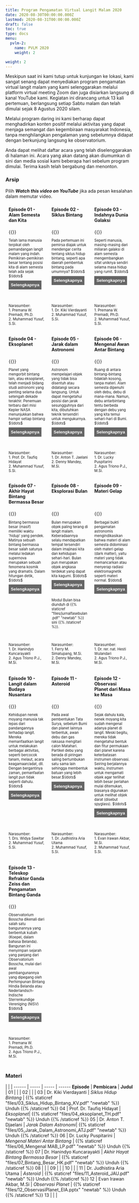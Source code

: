 ```yaml
---
title: Program Pengamatan Virtual Langit Malam 2020
date: 2020-08-30T00:00:00.000Z
lastmod: 2020-08-31T00:00:00.000Z
draft: false
toc: true
type: docs
menu:
  pvlm-2:
    name: PVLM 2020
    weight: 2

weight: 2
---
```


Meskipun saat ini kami tutup untuk kunjungan ke lokasi, kami sangat senang dapat menyediakan
program pengamatan virtual langit malam yang kami selenggarakan melalui platform virtual meeting
Zoom dan juga disiarkan langsung di kanal YouTube kami. Kegiatan ini dirancang untuk 13 kali
pertemuan, berlangsung setiap Sabtu malam dan telah dimulai sejak 8 Agustus 2020 silam.

Melalui program daring ini kami berharap dapat menghadirkan konten positif melalui aktivitas yang
dapat menjaga semangat dan kegembiraan masyarakat Indonesia, tanpa menghilangkan pengalaman
yang sebelumnya didapat dengan berkunjung langsung ke observatorium.

Anda dapat melihat daftar acara yang telah diselenggarakan di halaman ini. Acara yang akan datang
akan diumumkan di sini dan media sosial kami beberapa hari sebelum program dimulai. Terima kasih
telah bergabung dan menonton.

### Arsip

Pilih **_Watch this video on YouTube_** jika ada pesan kesalahan dalam memutar video.

<style>
* {
  box-sizing: border-box;
}

/* Create three equal columns that floats next to each other */
.column {
  float: left;
  width: 33.33%;
  padding: 10px;
  /* text-align: justify;
  text-justify: inter-word; */
  }

/* Clear floats after the columns */
.row:after {
  content: "";
  display: table;
  clear: both;
}

/* div.desc {
  padding: 20px;
} */

/* @media screen and (min-width: 601px) {
  p {
    font-size: 16px;
  }
}

@media screen and (max-width: 600px) {
  p {
    font-size: 14px;
  }
} */

.showmore {
  font-size: 0.8em;
}

.showmore .more, .showmore.show .dots {
  display: none
}

.showmore.show .more {
  display: inline
}

.showmore button {
  cursor: pointer;
  display: block;
  margin-top: 0.5em;
  margin-bottom: 1em;
  font-weight: bold;
  background-color: #656565;
  color: white;
  border: none;
  outline: none;
  padding: 0.5em;
}
</style>

<div class="row">
  <div class="column">
    <b>Episode 01 - Alam Semesta dan Kita</b>
  </div>
  <div class="column">
    <b>Episode 02 - Siklus Bintang</b>
  </div>
  <div class="column">
    <b>Episode 03 - Indahnya Dunia Galaksi</b>
  </div>
</div>

<div class="row">
  <div class="column">
    {{<youtube RPg1z94P3XM>}}
    <p style="font-size: .8em" class="showmore">Telah lama manusia terpikat oleh pemandangan langit malam yang indah. Pemikiran-pemikiran besar tentang posisi kita di alam semesta telah ada sejak <span class="dots">$\ldots$</span><span class="more">manusia memandang langit malam. Di episode ini kita akan melihat objek apa saja yang mengisi alam semesta dan di mana posisi kita di alam semesta. </span>
      <button>Selengkapnya</button>
    </p>
  </div>
  <div class="column">
     {{<youtube iQ7-aChXn7g >}}
    <p style="font-size: .8em" class="showmore">Pada pertemuan ini pemirsa diajak untuk mendengar cerita tentang siklus hidup bintang, seperti apa daerah pembentuk bintang pada umumnya? <span class="dots">$\ldots$</span><span class="more">Tersusun atas apa? Bagaimana bintang lahir di nebula ini? Bagaimana proses kematian serta peran bintang dalam memperkaya unsur kimia di alam semesta? </span>
      <button>Selengkapnya</button>
    </p>
  </div>
  <div class="column">
    {{<youtube 6i4EKFyrMQ0>}}
    <p style="font-size: .8em" class="showmore"> Seperti manusia, masing-masing dari miliaran galaksi di alam semesta mengembangkan sifat uniknya sendiri selama masa hidup yang rumit. <span class="dots">$\ldots$</span><span class="more">Apa saja bentuk dan komponen galaksi, bagaimana galaksi terbentuk dan apa yang dapat galaksi ceritakan tentang alam semesta kita? </span>
      <button>Selengkapnya</button>
    </p>
  </div>
</div>

<div class="row">
  <div class="column">
    <p style="font-size: .8em">Narasumber: <br> 1. Premana W. Premadi, Ph.D. <br>  2. Muhammad Yusuf, S.Si.</p>
  </div>
  <div class="column">
    <p style="font-size: .8em">Narasumber: <br> 1. Dr. Kiki Vierdayanti <br>  2. Muhammad Yusuf, S.Si.</p>
  </div>
  <div class="column">
    <p style="font-size: .8em">Narasumber: <br> 1. Premana W. Premadi, Ph.D. <br>  2. Muhammad Yusuf, S.Si.</p>
  </div>
</div>

<div class="row">
  <div class="column">
  <b>Episode 04 - Eksoplanet</b>
  </div>
  <div class="column">
    <b>Episode 05 - Jarak dalam Astronomi</b>
  </div>
  <div class="column">
    <b>Episode 06 - Mengenal Awan Antar Bintang</b>
  </div>
</div>

<div class="row">
  <div class="column">
   {{<youtube m18X1Dcjqog>}}
    <p style="font-size: .8em" class="showmore">Planet yang mengorbit bintang lain, atau eksoplanet, telah menjadi bidang studi astronomi yang penting selama dua setengah dekade terakhir. Penemuan terbaru dari misi Kepler NASA menunjukkan bahwa hampir setiap bintang <span class="dots">$\ldots$</span><span class="more">yang kita lihat di langit malam mungkin memiliki eksoplanet yang mengorbitnya. Dari 4000 lebih eksoplanet yang telah berhasil dideteksi, adakah planet yang mirip dengan Bumi? Apakah yang dibutuhkan untuk menemukan planet Bumi no.2? </span>
      <button> Selengkapnya</button>
    </p>
  </div>
  <div class="column">
    {{<youtube kJMllSiqB9I>}}
     <p style="font-size: .8em" class="showmore">Astronom mempelajari objek yang tidak bisa disentuh atau didatangi secara langsung. Untuk dapat mengetahui posisi dan jarak sesungguhnya dari kita, dibutuhkan teknik tersendiri untuk mengukurnya. <span class="dots">$\ldots$</span><span class="more">Bagaimana cara astronom mengetahui jarak objek-objek langit? Astronom kerap menyatakan jarak dengan satuan-satuan yang tidak umum, mengapa menggunakan satuan tersebut dan apa sajakah satuan jarak tersebut?</span>
      <button>Selengkapnya</button>
     </p>
  </div>
  <div class="column">
    {{<youtube Jd1eMmQzNu8>}}
    <p style="font-size: .8em" class="showmore">Ruang di antara bintang-bintang tidaklah kosong, tanpa materi. Alam semesta dipenuhi oleh debu, debu di mana-mana. Namun, debu antarbintang tentu berbeda dengan debu yang yang kita temui sehari-hari di Bumi. <span class="dots">$\ldots$</span><span class="more">Debu sebagian besar terdiri dari karbonat (dalam bentuk grafit) dan silikat, serta butir individunya dapat dilapisi dengan lapisan es senyawa volatil seperti air beku, amonia atau karbon dioksida. Debu, bersama molekul kompleks lain ditemukan berada di jantung nebula dan bersama-sama membentuk kompleks besar yang dinamakan awan molekular. Massa yang terkandung di awan molekular adalah sekitar seperseribu dari yang terkandung dalam bintang-bintang yang terlihat di sebuah galaksi.</span>
      <button>Selengkapnya</button>
    </p>
  </div>
</div>

<div class="row">
  <div class="column">
  <p style="font-size: .8em">Narasumber: <br> 1. Prof. Dr. Taufiq Hidayat <br>  2. Muhammad Yusuf, S.Si.</p>
  </div>
  <div class="column">
    <p style="font-size: .8em">Narasumber: <br> 1.  Dr. Anton T. Jaelani <br>  2. Denny Mandey, M.Si.</p>
  </div>
  <div class="column">
    <p style="font-size: .8em">Narasumber: <br> 1. Dr. Lucky Puspitarini <br>  2. Agus Triono P.J., M.Si.</p>
  </div>
</div>

<div class="row">
  <div class="column">
  <b>Episode 07 - Akhir Hayat Bintang Bermassa Besar</b>
  </div>
  <div class="column">
    <b>Episode 08 - Eksplorasi Bulan</b>
  </div>
  <div class="column">
    <b>Episode 09 - Materi Gelap</b>
  </div>
</div>

<div class="row">
  <div class="column">
   {{<youtube UrKZvm0Eh9A>}}
    <p style="font-size: .8em" class="showmore">Bintang bermassa besar (masif) memiliki waktu 'hidup' yang pendek. Matinya sebuah bintang bermassa besar salah satunya melalui ledakan supernova merupakan sebuah fenomena kosmik yang dramatis. Dalam hitungan detik, <span class="dots">$\ldots$</span><span class="more">inti bintang mengalami keruntuhan gravitasi, memicu pembakaran besar-besaran yang melentingkan materi bintang dalam sebuah ledakan dahsyat. Beberapa skenario dapat terjadi sebagai produk akhir dari bintang bermassa besar. ​ Pada episode ini audiens akan diajak mengetahui evolusi lanjut yang terjadi pada bintang-bintang bermassa besar. Apa proses yang mendorong bintang hingga berada pada fase evolusi lanjut ini hingga mekanisme apa yang menghasilkan Supernova, Bintang Neutron dan Lubang Hitam. Apa yang membedakan ketiga hasil akhir ini dan apa yang dapat dipelajari dari objek-objek eksotik ini?</span>
      <button>Selengkapnya</button>
    </p>
  </div>
  <div class="column">
    {{<youtube NXvdM4VztoA>}}
     <p style="font-size: .8em" class="showmore">Bulan merupakan objek paling terang di langit malam. Keberadaannya selalu mendapatkan tempat tersendiri dalam imajinasi kita dan kehidupan sehari-hari. Bulan pun merupakan objek angkasa terdekat yang dapat kita kagumi. <span class="dots">$\ldots$</span><span class="more">Kemudian berbagai pertanyaan muncul dalam benak manusia, mengapa Bulan terang? apa yang terdapat di permukaan, bahkan interior Bulan? bagaimana mengetahui itu semua? apakah mungkin manusia hidup di Bulan?.</span>
      <button>Selengkapnya</button>
    <br> Modul Bulan bisa diunduh di  {{% staticref "files/jurnalfasebulan.pdf" "newtab" %}} sini {{% /staticref %}}.
     </p>
  </div>
  <div class="column">
    {{<youtube 65hWOHjCNeI>}}
    <p style="font-size: .8em" class="showmore">Berbagai bukti pengamatan astronomis mengindikasikan bahwa materi di alam semesta didominasi oleh materi gelap (dark matter), yaitu materi yang tidak memancarkan atau menyerap radiasi elektromagnetik seperti materi normal. <span class="dots">$\ldots$</span><span class="more">Hal ini disimpulkan antara lain dari pengamatan gerak bintang-bintang dan gas di galaksi-galaksi, gerak galaksi-galaksi dalam gugus-gugus galaksi, pelensaan gravitasi, radiasi latar belakang mikro, maupun pembentukan struktur skala besar di alam semesta. Berbagai kandidat untuk materi gelap telah diusulkan, begitu pula upaya untuk mendeteksi partikel materi gelap secara langsung. Namun hingga kini partikel penyusun materi gelap belum terdeteksi dan sifat-sifatnya masih merupakan misteri. Meskipun demikian studi dan pencarian materi gelap terus dilakukan dan menjadi tantangan yang penting untuk diselesaikan bagi kosmologi modern, karena pemahaman mengenai materi gelap ini sangat krusial bagi pemahaman kita mengenai isi dan evolusi alam semesta secara keseluruhan.</span>
      <button>Selengkapnya</button>
    </p>
  </div>
</div>

<div class="row">
  <div class="column">
  <p style="font-size: .8em">Narasumber: <br> 1. Dr. Hanindyo Kuncarayakti <br>  2. Agus Triono P.J., M.Si.</p>
  </div>
  <div class="column">
    <p style="font-size: .8em">Narasumber: <br> 1.  Ferry M. Simatupang, M.Si. <br>  2. Denny Mandey, M.Si.</p></p>
  </div>
  <div class="column">
    <p style="font-size: .8em">Narasumber: <br> 1. Dr. rer. nat. Hesti Wulandari <br>  2. Agus Triono P.J., M.Si.</p>
  </div>
</div>

<div class="row">
  <div class="column">
  <b>Episode 10 - Langit dalam Budaya Nusantara</b>
  </div>
  <div class="column">
    <b>Episode 11 - Asteroid</b>
  </div>
  <div class="column">
    <b>Episode 12 - Observasi Planet dari Masa ke Masa</b>
  </div>
</div>

<div class="row">
  <div class="column">
   {{<youtube gjgChGflvLk>}}
    <p style="font-size: .8em" class="showmore">Kehidupan nenek moyang manusia tak lepas dari pandangannya terhadap langit. Mereka memanfaatkan langit untuk melakukan berbagai aktivitas, seperti bercocok tanam, melaut, acara keagamaan/adat, dll. Dengan bergantinya zaman, pemanfaatan langit pun tidak seperti dahulu. <span class="dots">$\ldots$</span><span class="more">Dalam pembahasan kali ini, akan dipaparkan bagaimana koneksi manusia dengan langit malam telah berevolusi. Dengan mengamati langit malam, bagaimana nenek moyang kita mengumpulkan informasi dan memanfaatkan pengetahuan yang telah dikumpulkan untuk digunakan sebagai panduan hidup. Perkembangan teknologi telah membantu manusia untuk dapat melihat lebih banyak dan lebih dalam. Koleksi pengetahuan dan metodologi saintifik telah membantu dalam mengungkap alam semesta. Di masa modern dengan kemajuan iptek apakah masih relevan mengamati langit malam dengan mata? Apakah hanya kita saja spesies yang melihat langit malam?</span>
      <button>Selengkapnya</button>
    </p>
  </div>
  <div class="column">
    {{<youtube zMttX7vi4UA>}}
     <p style="font-size: .8em" class="showmore">Pada awal pembentukan Tata Surya, sebelum Bumi dan planet lainnya terbentuk, awan debu dan gas raksasa mengitari calon Matahari. Partikel debu yang berada di piringan saling bertumbukan satu sama lain sehingga membentuk batuan yang lebih besar.<span class="dots">$\ldots$</span><span class="more"> Akhirnya mereka menjadi planet seperti yang kita ketahui sekarang. Namun, ada pula batuan kecil di Tata Surya yang tak pernah berevolusi atau hanya sedikit sekali perubahannya, seperti asteroid. Asteroid dikenal dengan dampaknya yang menghancurkan kehidupan dinosaurus di masa lampau. Apakah asteroid hanya berdampak buruk saja? Adakah manfaat yang dapat manusia rasakan? Hingga kini, berbagai survei asteroid terus dilakukan untuk menjawab keingintahuan manusia.</span>
      <button>Selengkapnya</button>
     </p>
  </div>
  <div class="column">
    {{<youtube MpvvvDZPRzI>}}
    <p style="font-size: .8em" class="showmore">Sejak dahulu kala, nenek moyang kita sudah mengenal adanya planet di langit. Meski begitu, mereka tidak mengetahui bentuk dan fitur permukaan dari planet karena keterbatasan instrumen observasi. Seiring berjalannya waktu, instrumen untuk mengamati objek agar terlihat lebih besar perlahan mulai ditemukan, biasanya digunakan untuk melihat objek darat (disebut spyglass).  <span class="dots">$\ldots$</span><span class="more">Hingga akhirnya pada tahun 1610, untuk pertama kalinya instrumen tersebut diarahkan ke langit oleh Galileo Galilei. Dengan menggunakan instrumen rakitannya sendiri, Galileo berhasil mengamati fitur permukaan Bulan dengan cukup baik, bahkan gunung dan kawah Bulan dapat terlihat. Tak hanya Bulan, Galileo juga mengarahkan teleskopnya ke Saturnus dan Jupiter sehingga tampak objek pendamping di sekitar planet. Temuan Galileo ini telah membuka jalan untuk perkembangan instrumen observasi dan menyumbang pengetahuan tentang Tata Surya kita . Dengan berbagai perkembangan instrumen yang terjadi hingga kini, bagaimana kita mempelajari planet-planet penyusun Tata Surya?</span>
      <button>Selengkapnya</button>
    </p>
  </div>
</div>

<div class="row">
  <div class="column">
  <p style="font-size: .8em">Narasumber: <br> 1. Drs. Widya Sawitar <br>  2. Muhammad Yusuf, S.Si.
  </div>
  <div class="column">
    <p style="font-size: .8em">Narasumber: <br> 1.  Dr. Judhistira Aria Utama <br>  2. Muhammad Yusuf, S.Si.</p></p>
  </div>
  <div class="column">
    <p style="font-size: .8em">Narasumber: <br> 1. Evan Irawan Akbar, M.Si. <br>  2. Muhammad Yusuf, S.Si.</p>
  </div>
</div>

<div class="row">
  <div class="column">
  <b>Episode 13 - Teleskop Refraktor Ganda Zeiss dan Pengamatan Bintang Ganda</b>
  </div>
</div>

<div class="row">
  <div class="column">
   {{<youtube NQPs9gC6RdA>}}
    <p style="font-size: .8em" class="showmore">Observatorium Bosscha dikenali dari salah satu bangunannya yang berbentuk kubah (Koepel, dalam bahasa Belanda). Bangunan ini menyimpan sejarah yang panjang dari Observatorium Bosscha, mulai dari awal pembangunannya yang dipegang oleh Perhimpunan Bintang Hindia Belanda atau Nederlandsch-Indische Sterrenkundige Vereniging (NISV) <span class="dots">$\ldots$</span><span class="more"> hingga pengelolaannya yang kini dilakukan oleh ITB. Di dalam kubah ini, terdapat teleskop ganda, dinamai sebagai Refraktor Ganda Zeiss, yang mulai beroperasi pada 1928. Instrumen ini terdiri dari dua buah teleskop yang kedua lensa objektifnya terpisah dan dipasang secara paralel di dalam sebuah tabung. Menariknya, teleskop ini merupakan salah satu teleskop terbesar pada masanya, terlebih lagi berada di belahan selatan Bumi. Apakah yang sesungguhnya melatarbelakangi pembangunan Teleskop Ganda Zeiss dan bagaimanakah pemanfaatannya hingga kini?</span>
      <button>Selengkapnya</button>
    </p>
  </div>
</div>

<div class="row">
  <div class="column">
  <p style="font-size: .8em">Narasumber:<br>1. Premana W. Premadi, Ph.D.<br>2. Agus Triono P.J., M.Si.
  </div>
</div>

<script> 
  document.querySelectorAll(".showmore").forEach(function (p) {
   p.querySelector("button").addEventListener("click", function () {
    p.classList.toggle("show");
    this.textContent = p.classList.contains("show") ? "Persingkat" : "Selengkapnya";
   });
 }); 
</script>

### Materi

  | | | 
------ | ----- | ----- | ------
**Episode** | **Pembicara** | **Judul** | 
01 |  | |
02 |  | |
03 | Dr. Kiki Vierdayanti | *Siklus Hidup Bintang* | {{% staticref "files/03_Siklus_Hidup_Bintang_KV.pdf" "newtab" %}} Unduh {{% /staticref %}}
04 | Prof. Dr. Taufiq Hidayat | *Eksoplanet*| {{% staticref "files/04_eksoplanet_TH.pdf" "newtab" %}} Unduh {{% /staticref %}}
05 | Dr. Anton T. Djaelani | *Jarak Dalam Astronomi*| {{% staticref "files/05_Jarak_Dalam_Astronomi_ATJ.pdf" "newtab" %}} Unduh {{% /staticref %}}
06 | Dr. Lucky Puspitarini | *Mengenal Materi Antar Bintang* | {{% staticref "files/06_Mengenal MAB_LP.pdf" "newtab" %}} Unduh {{% /staticref %}}
07 | Dr. Hanindyo Kuncarayakti | *Akhir Hayat Bintang Bermassa Besar* | {{% staticref "files/07_Bintang_Besar_HK.pdf" "newtab" %}} Unduh {{% /staticref %}}
08 |  | |
09 |  | |
10 |  | |
11 | Dr. Judhistira Aria Utama | *Asteroid* | {{% staticref "files/11_Asteroid_JAU.pdf" "newtab" %}} Unduh {{% /staticref %}}
12 | Evan Irawan Akbar, M.Si | *Observasi Planet* |  {{% staticref "files/12_ObservasiPlanet_EIA.pptx" "newtab" %}} Unduh {{% /staticref %}}
13 |  | |